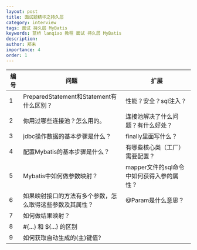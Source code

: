 ```yaml
---
layout: post
title: 面试题精华之持久层
category: interview
tags: 面试 持久层 MyBatis
keywords: 蓝桥 lanqiao 教程 面试 持久层 MyBatis
description: 
author: 郑未
importance: 4
order: 1
---
```


编号 |	问题  | 扩展
---- | ---- | ---
1 | 	PreparedStatement和Statement有什么区别？ | 性能？安全？sql注入？
2 | 	你用过哪些连接池？怎么用的。 | 	连接池解决了什么问题？有什么好处？
3 | 	jdbc操作数据的基本步骤是什么？ | 	finally里面写什么？
4 | 	配置Mybatis的基本步骤是什么？ | 	有哪些核心类（工厂）需要配置？
5 | 	Mybatis中如何做参数映射？ | 	mapper文件的sql命令中如何获得入参的属性？
6 | 	如果映射接口的方法有多个参数，怎么取得这些参数及其属性？ | @Param是什么意思？
7 |    如何做结果映射？
8 | 	#{...} 和 ${...} 的区别
9 |    如何获取自动生成的(主)键值?

